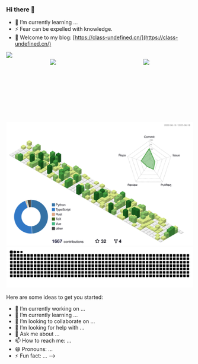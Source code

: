 ### Hi there 👋
- 🌱 I’m currently learning ...
- ⚡ Fear can be expelled with knowledge.
- 📖 Welcome to my blog: [https://class-undefined.cn/](https://class-undefined.cn/)

<div>
  <a href="https://leetcode.cn/u/class-undefined/" target="_blank">
    <img height="170px" src="https://leetcode.card.workers.dev/?username=class-undefined&theme=auto&site=cn" />
  </a>
</div>
<div style="display:flex;justify-content:space-around;">
  <img height="170px" src="https://github-readme-stats-git-masterrstaa-rickstaa.vercel.app/api?username=class-undefined&theme=buefy&show_icons=true" />
  <img height="170px" src="https://github-readme-stats-git-masterrstaa-rickstaa.vercel.app/api/top-langs/?username=class-undefined&layout=compact&langs_count=8&hide=html,css,scss" />
</div>

<div align="center"><img src="https://raw.githubusercontent.com/class-undefined/class-undefined/master/profile-3d-contrib/profile-green-animate.svg"></div>
<div align="center"><img src="https://raw.githubusercontent.com/class-undefined/class-undefined/output/github-contribution-grid-snake.svg" ></div>


Here are some ideas to get you started:

- 🔭 I’m currently working on ...
- 🌱 I’m currently learning ...
- 👯 I’m looking to collaborate on ...
- 🤔 I’m looking for help with ...
- 💬 Ask me about ...
- 📫 How to reach me: ...
- 😄 Pronouns: ...
- ⚡ Fun fact: ...
-->
